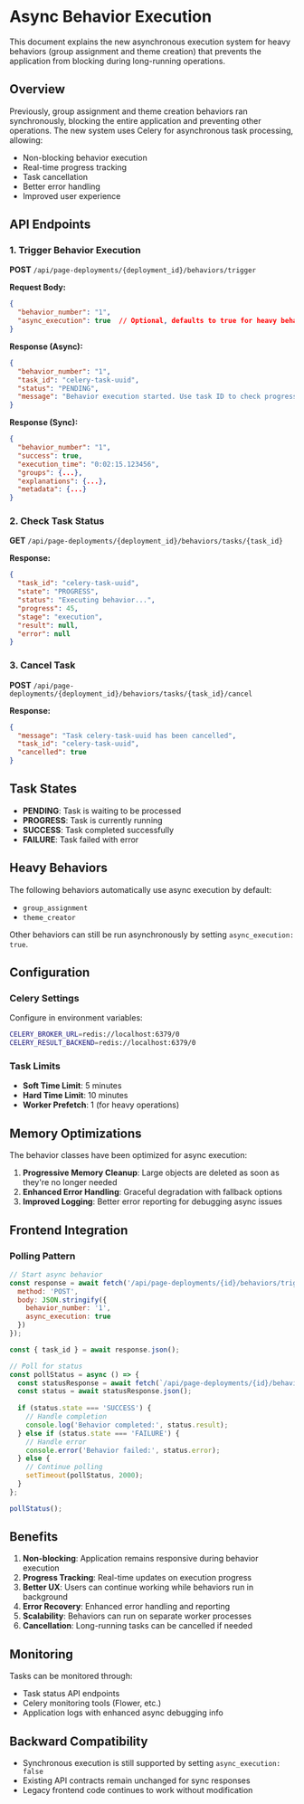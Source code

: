 # Async Behavior Execution

This document explains the new asynchronous execution system for heavy behaviors (group assignment and theme creation) that prevents the application from blocking during long-running operations.

## Overview

Previously, group assignment and theme creation behaviors ran synchronously, blocking the entire application and preventing other operations. The new system uses Celery for asynchronous task processing, allowing:

- Non-blocking behavior execution
- Real-time progress tracking
- Task cancellation
- Better error handling
- Improved user experience

## API Endpoints

### 1. Trigger Behavior Execution

**POST** `/api/page-deployments/{deployment_id}/behaviors/trigger`

**Request Body:**
```json
{
  "behavior_number": "1",
  "async_execution": true  // Optional, defaults to true for heavy behaviors
}
```

**Response (Async):**
```json
{
  "behavior_number": "1",
  "task_id": "celery-task-uuid",
  "status": "PENDING",
  "message": "Behavior execution started. Use task ID to check progress."
}
```

**Response (Sync):**
```json
{
  "behavior_number": "1",
  "success": true,
  "execution_time": "0:02:15.123456",
  "groups": {...},
  "explanations": {...},
  "metadata": {...}
}
```

### 2. Check Task Status

**GET** `/api/page-deployments/{deployment_id}/behaviors/tasks/{task_id}`

**Response:**
```json
{
  "task_id": "celery-task-uuid",
  "state": "PROGRESS",
  "status": "Executing behavior...",
  "progress": 45,
  "stage": "execution",
  "result": null,
  "error": null
}
```

### 3. Cancel Task

**POST** `/api/page-deployments/{deployment_id}/behaviors/tasks/{task_id}/cancel`

**Response:**
```json
{
  "message": "Task celery-task-uuid has been cancelled",
  "task_id": "celery-task-uuid",
  "cancelled": true
}
```

## Task States

- **PENDING**: Task is waiting to be processed
- **PROGRESS**: Task is currently running
- **SUCCESS**: Task completed successfully
- **FAILURE**: Task failed with error

## Heavy Behaviors

The following behaviors automatically use async execution by default:
- `group_assignment`
- `theme_creator`

Other behaviors can still be run asynchronously by setting `async_execution: true`.

## Configuration

### Celery Settings

Configure in environment variables:
```bash
CELERY_BROKER_URL=redis://localhost:6379/0
CELERY_RESULT_BACKEND=redis://localhost:6379/0
```

### Task Limits

- **Soft Time Limit**: 5 minutes
- **Hard Time Limit**: 10 minutes
- **Worker Prefetch**: 1 (for heavy operations)

## Memory Optimizations

The behavior classes have been optimized for async execution:

1. **Progressive Memory Cleanup**: Large objects are deleted as soon as they're no longer needed
2. **Enhanced Error Handling**: Graceful degradation with fallback options
3. **Improved Logging**: Better error reporting for debugging async issues

## Frontend Integration

### Polling Pattern

```javascript
// Start async behavior
const response = await fetch('/api/page-deployments/{id}/behaviors/trigger', {
  method: 'POST',
  body: JSON.stringify({
    behavior_number: '1',
    async_execution: true
  })
});

const { task_id } = await response.json();

// Poll for status
const pollStatus = async () => {
  const statusResponse = await fetch(`/api/page-deployments/{id}/behaviors/tasks/${task_id}`);
  const status = await statusResponse.json();
  
  if (status.state === 'SUCCESS') {
    // Handle completion
    console.log('Behavior completed:', status.result);
  } else if (status.state === 'FAILURE') {
    // Handle error
    console.error('Behavior failed:', status.error);
  } else {
    // Continue polling
    setTimeout(pollStatus, 2000);
  }
};

pollStatus();
```

## Benefits

1. **Non-blocking**: Application remains responsive during behavior execution
2. **Progress Tracking**: Real-time updates on execution progress
3. **Better UX**: Users can continue working while behaviors run in background
4. **Error Recovery**: Enhanced error handling and reporting
5. **Scalability**: Behaviors can run on separate worker processes
6. **Cancellation**: Long-running tasks can be cancelled if needed

## Monitoring

Tasks can be monitored through:
- Task status API endpoints
- Celery monitoring tools (Flower, etc.)
- Application logs with enhanced async debugging info

## Backward Compatibility

- Synchronous execution is still supported by setting `async_execution: false`
- Existing API contracts remain unchanged for sync responses
- Legacy frontend code continues to work without modification

